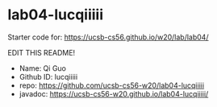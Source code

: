 # lab04-lucqiiiii

Starter code for: <https://ucsb-cs56.github.io/w20/lab/lab04/>

EDIT THIS README!
* Name: Qi Guo
* Github ID: lucqiiiii
* repo: <https://github.com/ucsb-cs56-w20/lab04-lucqiiiii>
* javadoc: <https://ucsb-cs56-w20.github.io/lab04-lucqiiiii/>

